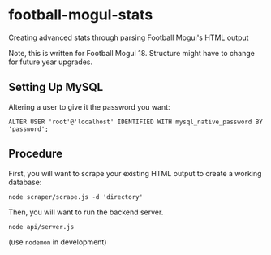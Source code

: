 # football-mogul-stats
Creating advanced stats through parsing Football Mogul's HTML output

Note, this is written for Football Mogul 18.
Structure might have to change for future year upgrades.

## Setting Up MySQL

Altering a user to give it the password you want:
```
ALTER USER 'root'@'localhost' IDENTIFIED WITH mysql_native_password BY 'password';
```

## Procedure

First, you will want to scrape your existing HTML output to create a working database:
```
node scraper/scrape.js -d 'directory'
```

Then, you will want to run the backend server.
```
node api/server.js
```
(use `nodemon` in development)
